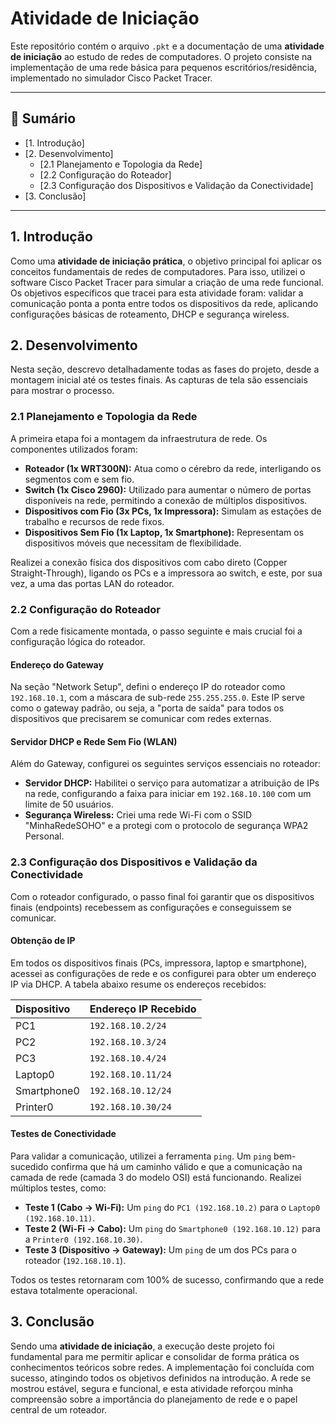#  Atividade de Iniciação

Este repositório contém o arquivo `.pkt` e a documentação de uma **atividade de iniciação** ao estudo de redes de computadores. O projeto consiste na implementação de uma rede básica para pequenos escritórios/residência, implementado no simulador Cisco Packet Tracer.

---

## 📜 Sumário

- [1. Introdução]
- [2. Desenvolvimento]
  - [2.1 Planejamento e Topologia da Rede]
  - [2.2 Configuração do Roteador]
  - [2.3 Configuração dos Dispositivos e Validação da Conectividade]
- [3. Conclusão]


---

## 1. Introdução

Como uma **atividade de iniciação prática**, o objetivo principal foi aplicar os conceitos fundamentais de redes de computadores. Para isso, utilizei o software Cisco Packet Tracer para simular a criação de uma rede funcional. Os objetivos específicos que tracei para esta atividade foram: validar a comunicação ponta a ponta entre todos os dispositivos da rede, aplicando configurações básicas de roteamento, DHCP e segurança wireless.

## 2. Desenvolvimento

Nesta seção, descrevo detalhadamente todas as fases do projeto, desde a montagem inicial até os testes finais. As capturas de tela são essenciais para mostrar o processo.

### 2.1 Planejamento e Topologia da Rede

A primeira etapa foi a montagem da infraestrutura de rede. Os componentes utilizados foram:

- **Roteador (1x WRT300N):** Atua como o cérebro da rede, interligando os segmentos com e sem fio.
- **Switch (1x Cisco 2960):** Utilizado para aumentar o número de portas disponíveis na rede, permitindo a conexão de múltiplos dispositivos.
- **Dispositivos com Fio (3x PCs, 1x Impressora):** Simulam as estações de trabalho e recursos de rede fixos.
- **Dispositivos Sem Fio (1x Laptop, 1x Smartphone):** Representam os dispositivos móveis que necessitam de flexibilidade.

Realizei a conexão física dos dispositivos com cabo direto (Copper Straight-Through), ligando os PCs e a impressora ao switch, e este, por sua vez, a uma das portas LAN do roteador.

### 2.2 Configuração do Roteador

Com a rede fisicamente montada, o passo seguinte e mais crucial foi a configuração lógica do roteador.

#### Endereço do Gateway
Na seção "Network Setup", defini o endereço IP do roteador como `192.168.10.1`, com a máscara de sub-rede `255.255.255.0`. Este IP serve como o gateway padrão, ou seja, a "porta de saída" para todos os dispositivos que precisarem se comunicar com redes externas.

#### Servidor DHCP e Rede Sem Fio (WLAN)
Além do Gateway, configurei os seguintes serviços essenciais no roteador:
- **Servidor DHCP:** Habilitei o serviço para automatizar a atribuição de IPs na rede, configurando a faixa para iniciar em `192.168.10.100` com um limite de 50 usuários.
- **Segurança Wireless:** Criei uma rede Wi-Fi com o SSID "MinhaRedeSOHO" e a protegi com o protocolo de segurança WPA2 Personal.


### 2.3 Configuração dos Dispositivos e Validação da Conectividade

Com o roteador configurado, o passo final foi garantir que os dispositivos finais (endpoints) recebessem as configurações e conseguissem se comunicar.

#### Obtenção de IP
Em todos os dispositivos finais (PCs, impressora, laptop e smartphone), acessei as configurações de rede e os configurei para obter um endereço IP via DHCP. A tabela abaixo resume os endereços recebidos:

| Dispositivo   | Endereço IP Recebido |
| :------------ | :------------------- |
| PC1           | `192.168.10.2/24`    |
| PC2           | `192.168.10.3/24`    |
| PC3           | `192.168.10.4/24`    |
| Laptop0       | `192.168.10.11/24`   |
| Smartphone0   | `192.168.10.12/24`   |
| Printer0      | `192.168.10.30/24`   |

#### Testes de Conectividade
Para validar a comunicação, utilizei a ferramenta `ping`. Um `ping` bem-sucedido confirma que há um caminho válido e que a comunicação na camada de rede (camada 3 do modelo OSI) está funcionando. Realizei múltiplos testes, como:

- **Teste 1 (Cabo -> Wi-Fi):** Um `ping` do `PC1 (192.168.10.2)` para o `Laptop0 (192.168.10.11)`.
- **Teste 2 (Wi-Fi -> Cabo):** Um `ping` do `Smartphone0 (192.168.10.12)` para a `Printer0 (192.168.10.30)`.
- **Teste 3 (Dispositivo -> Gateway):** Um `ping` de um dos PCs para o roteador (`192.168.10.1`).

Todos os testes retornaram com 100% de sucesso, confirmando que a rede estava totalmente operacional.


## 3. Conclusão

Sendo uma **atividade de iniciação**, a execução deste projeto foi fundamental para me permitir aplicar e consolidar de forma prática os conhecimentos teóricos sobre redes. A implementação foi concluída com sucesso, atingindo todos os objetivos definidos na introdução. A rede se mostrou estável, segura e funcional, e esta atividade reforçou minha compreensão sobre a importância do planejamento de rede e o papel central de um roteador.

